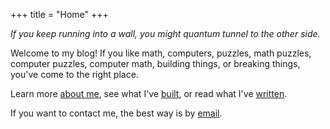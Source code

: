 +++
title = "Home"
+++

_If you keep running into a wall, you might quantum tunnel to the other side._

Welcome to my blog! If you like math, computers, puzzles, math puzzles, computer puzzles, computer math, building things, or breaking things, you've come to the right place.

Learn more [about me](about), see what I've [built](projects), or read what I've [written](blog).

If you want to contact me, the best way is by [email](mailto:ben.frankel7@gmail.com).
